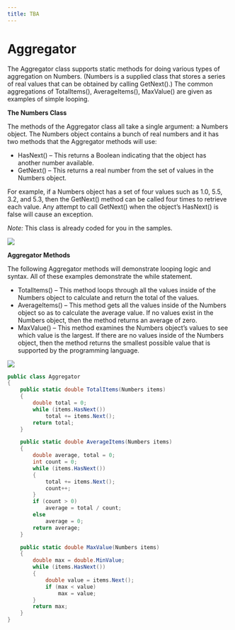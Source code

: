 ```yaml
---
title: TBA
---
```

# Aggregator

The Aggregator class supports static methods for doing various types of aggregation on Numbers. (Numbers is a supplied class that stores a series of real values that can be obtained by calling GetNext().) The common aggregations of TotalItems(), AverageItems(), MaxValue() are given as examples of simple looping.

**The Numbers Class**

The methods of the Aggregator class all take a single argument: a Numbers object. The Numbers object contains a bunch of real numbers and it has two methods that the Aggregator methods will use:

* HasNext() – This returns a Boolean indicating that the object has another number available.
* GetNext() – This returns a real number from the set of values in the Numbers object.

For example, if a Numbers object has a set of four values such as 1.0, 5.5, 3.2, and 5.3, then the GetNext() method can be called four times to retrieve each value. Any attempt to call GetNext() when the object’s HasNext() is false will cause an exception.

*Note:* This class is already coded for you in the samples.

![](J-Numbers.png)
 
**Aggregator Methods**

The following Aggregator methods will demonstrate looping logic and syntax. All of these examples demonstrate the while statement.

* TotalItems() – This method loops through all the values inside of the Numbers object to calculate and return the total of the values. 
* AverageItems() – This method gets all the values inside of the Numbers object so as to calculate the average value. If no values exist in the Numbers object, then the method returns an average of zero.
* MaxValue() – This method examines the Numbers object’s values to see which value is the largest. If there are no values inside of the Numbers object, then the method returns the smallest possible value that is supported by the programming language.

![](J-Aggregator.png)
 
```csharp
public class Aggregator
{
    public static double TotalItems(Numbers items)
    {
        double total = 0;
        while (items.HasNext())
            total += items.Next();
        return total;
    }

    public static double AverageItems(Numbers items)
    {
        double average, total = 0;
        int count = 0;
        while (items.HasNext())
        {
            total += items.Next();
            count++;
        }
        if (count > 0)
            average = total / count;
        else
            average = 0;
        return average;
    }

    public static double MaxValue(Numbers items)
    {
        double max = double.MinValue;
        while (items.HasNext())
        {
            double value = items.Next();
            if (max < value)
                max = value;
        }
        return max;
    }
}
```
